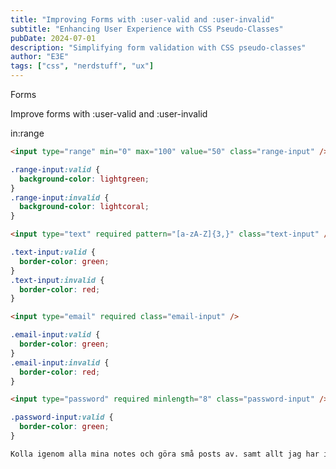 ```yaml
---
title: "Improving Forms with :user-valid and :user-invalid"
subtitle: "Enhancing User Experience with CSS Pseudo-Classes"
pubDate: 2024-07-01
description: "Simplifying form validation with CSS pseudo-classes"
author: "E3E"
tags: ["css", "nerdstuff", "ux"]
---
```


Forms

Improve forms with :user-valid and :user-invalid

in:range

```html
<input type="range" min="0" max="100" value="50" class="range-input" />
```

```css
.range-input:valid {
  background-color: lightgreen;
}
.range-input:invalid {
  background-color: lightcoral;
}
```

```html
<input type="text" required pattern="[a-zA-Z]{3,}" class="text-input" />
```

```css
.text-input:valid {
  border-color: green;
}
.text-input:invalid {
  border-color: red;
}
```

```html
<input type="email" required class="email-input" />
```

```css
.email-input:valid {
  border-color: green;
}
.email-input:invalid {
  border-color: red;
}
```

```html
<input type="password" required minlength="8" class="password-input" />
```

```css
.password-input:valid {
  border-color: green;
}

Kolla igenom alla mina notes och göra små posts av. samt allt jag har i min "UX html sida"
```
